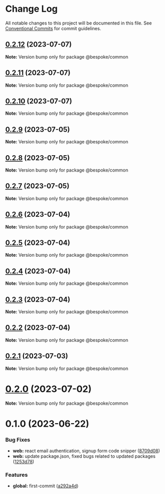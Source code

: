 # Change Log

All notable changes to this project will be documented in this file.
See [Conventional Commits](https://conventionalcommits.org) for commit guidelines.

## [0.2.12](https://github.com/bespoke-surf/bespoke/compare/v0.2.11...v0.2.12) (2023-07-07)

**Note:** Version bump only for package @bespoke/common





## [0.2.11](https://github.com/bespoke-surf/bespoke/compare/v0.2.10...v0.2.11) (2023-07-07)

**Note:** Version bump only for package @bespoke/common





## [0.2.10](https://github.com/bespoke-surf/bespoke/compare/v0.2.9...v0.2.10) (2023-07-07)

**Note:** Version bump only for package @bespoke/common





## [0.2.9](https://github.com/bespoke-surf/bespoke/compare/v0.2.8...v0.2.9) (2023-07-05)

**Note:** Version bump only for package @bespoke/common





## [0.2.8](https://github.com/bespoke-surf/bespoke/compare/v0.2.7...v0.2.8) (2023-07-05)

**Note:** Version bump only for package @bespoke/common





## [0.2.7](https://github.com/bespoke-surf/bespoke/compare/v0.2.6...v0.2.7) (2023-07-05)

**Note:** Version bump only for package @bespoke/common





## [0.2.6](https://github.com/bespoke-surf/bespoke/compare/v0.2.5...v0.2.6) (2023-07-04)

**Note:** Version bump only for package @bespoke/common





## [0.2.5](https://github.com/bespoke-surf/bespoke/compare/v0.2.4...v0.2.5) (2023-07-04)

**Note:** Version bump only for package @bespoke/common





## [0.2.4](https://github.com/bespoke-surf/bespoke/compare/v0.2.3...v0.2.4) (2023-07-04)

**Note:** Version bump only for package @bespoke/common





## [0.2.3](https://github.com/bespoke-surf/bespoke/compare/v0.2.2...v0.2.3) (2023-07-04)

**Note:** Version bump only for package @bespoke/common





## [0.2.2](https://github.com/bespoke-surf/bespoke/compare/v0.2.1...v0.2.2) (2023-07-04)

**Note:** Version bump only for package @bespoke/common





## [0.2.1](https://github.com/bespoke-surf/bespoke/compare/v0.2.0...v0.2.1) (2023-07-03)

**Note:** Version bump only for package @bespoke/common





# [0.2.0](https://github.com/bespoke-surf/bespoke/compare/v0.1.0...v0.2.0) (2023-07-02)

**Note:** Version bump only for package @bespoke/common





# 0.1.0 (2023-06-22)

### Bug Fixes

- **web:** react email authentication, signup form code snipper ([8709d08](https://github.com/bespoke-surf/bespoke/commit/8709d0864998678163e570c4bf57ffaa8cdc3a33))
- **web:** update package.json, fixed bugs related to updated packages ([1253d78](https://github.com/bespoke-surf/bespoke/commit/1253d78b592adf1bc48eaa30feeb232ec60f352d))

### Features

- **global:** first-commit ([a292a4d](https://github.com/bespoke-surf/bespoke/commit/a292a4d795bab7e38181115db4e8e5d42c52f3a4))
